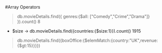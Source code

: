 #Array Operators
  > db.movieDetails.find({       genres:{$all: ["Comedy","Crime","Drama"]}       }).count()
   8

  - $size
  -> db.movieDetails.find({countries:{$size:1}}).count()
   1915

> db.movieDetails.find({boxOffice:{$elemMatch:{country:"UK",revenue:{$gt:15}}}})

